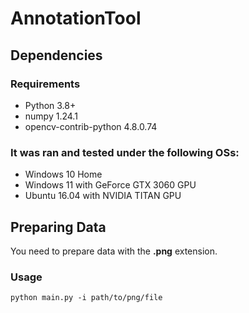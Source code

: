 # AnnotationTool

## Dependencies
### Requirements
- Python 3.8+
- numpy 1.24.1
- opencv-contrib-python 4.8.0.74

### It was ran and tested under the following OSs:
- Windows 10 Home
- Windows 11 with GeForce GTX 3060 GPU
- Ubuntu 16.04 with NVIDIA TITAN GPU

## Preparing Data
You need to prepare data with the **.png** extension.

### Usage
    python main.py -i path/to/png/file
